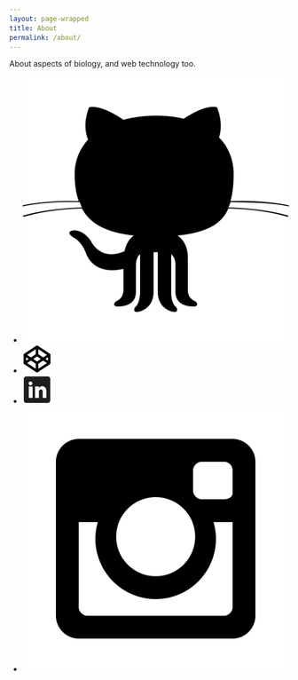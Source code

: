```yaml
---
layout: page-wrapped
title: About
permalink: /about/
---
```


About aspects of biology, and web technology too.

- [![github](/assets/icons/github.svg)](https://github.com/bhinebaugh)
- [![codepen](/assets/icons/codepen.svg)](https://codepen.io/byronosaurus)
- [![linkedin](/assets/icons/linkedin.svg)](https://linkedin.com/in/byron-hinebaugh)
- [![instagram](/assets/icons/instagram.svg)](https://www.instagram.com/byronosaur/)
